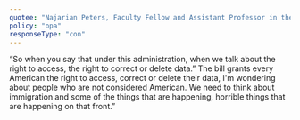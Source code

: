 ```yaml
---
quotee: "Najarian Peters, Faculty Fellow and Assistant Professor in the Institute for Privacy Protection at Seton Hall Law School and Faculty Associate at the Berkman Klein Center for Internet & Society"
policy: "opa"
responseType: "con"
---
```


“So when you say that under this administration, when we talk about the right to access, the right to correct or delete data.” The bill grants every American the right to access, correct or delete their data, I'm wondering about people who are not considered American. We need to think about immigration and some of the things that are happening, horrible things that are happening on that front.”
